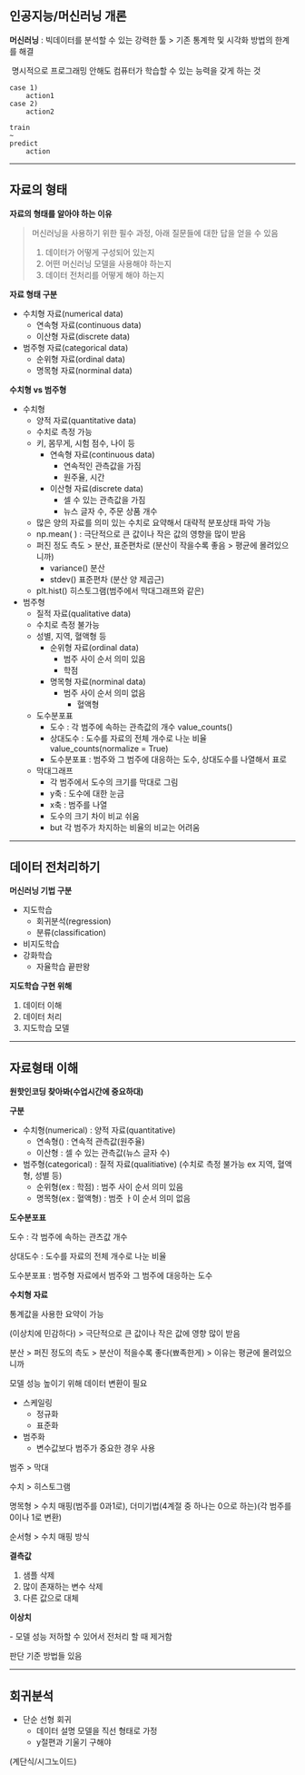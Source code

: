 ## 인공지능/머신러닝 개론



**머신러닝** : 빅데이터를 분석할 수 있는 강력한 툴 > 기존 통계학 및 시각화 방법의 한계를 해결

​					명시적으로 프로그래밍 안해도 컴퓨터가 학습할 수 있는 능력을 갖게 하는 것

```
case 1)
	action1
case 2)
	action2
```

```
train
~
predict
	action
```



---



## 자료의 형태



**자료의 형태를 알아야 하는 이유**

> 머신러닝을 사용하기 위한 필수 과정, 아래 질문들에 대한 답을 얻을 수 있음
>
> 1. 데이터가 어떻게 구성되어 있는지
> 2. 어떤 머신러닝 모델을 사용해야 하는지
> 3. 데이터 전처리를 어떻게 해야 하는지



**자료 형태 구분**

- 수치형 자료(numerical data)
  - 연속형 자료(continuous data)
  - 이산형 자료(discrete data)
- 범주형 자료(categorical data)
  - 순위형 자료(ordinal data)
  - 명목형 자료(norminal data)



**수치형 vs 범주형**

- 수치형
  - 양적 자료(quantitative data)
  - 수치로 측정 가능
  - 키, 몸무게, 시험 점수, 나이 등
    - 연속형 자료(continuous data)
      - 연속적인 관측값을 가짐
      - 원주율, 시간
    - 이산형 자료(discrete data)
      - 셀 수 있는 관측값을 가짐
      - 뉴스 글자 수, 주문 상품 개수
  - 많은 양의 자료를 의미 있는 수치로 요약해서 대략적 분포상태 파악 가능
  - np.mean( ) : 극단적으로 큰 값이나 작은 값의 영향을 많이 받음
  - 퍼진 정도 측도 > 분산, 표준편차로 (분산이 작을수록 좋음 > 평균에 몰려있으니까)
    - variance() 분산
    - stdev()  표준편차 (분산 양 제곱근)
  - plt.hist() 히스토그램(범주에서 막대그래프와 같은)
- 범주형
  - 질적 자료(qualitative data)
  - 수치로 측정 불가능
  - 성별, 지역, 혈액형 등
    - 순위형 자료(ordinal data)
      - 범주 사이 순서 의미 있음
      - 학점
    - 명목형 자료(norminal data)
      - 범주 사이 순서 의미 없음
        - 혈액형
  - 도수분포표
    - 도수 : 각 범주에 속하는 관측값의 개수 value_counts()
    - 상대도수 : 도수를 자료의 전체 개수로 나눈 비율 value_counts(normalize = True)
    - 도수분포표 : 범주와 그 범주에 대응하는 도수, 상대도수를 나열해서 표로
  - 막대그래프
    - 각 범주에서 도수의 크기를 막대로 그림
    - y축 : 도수에 대한 눈금
    - x축 : 범주를 나열
    - 도수의 크기 차이 비교 쉬움
    - but 각 범주가 차지하는 비율의 비교는 어려움



---



## 데이터 전처리하기









**머신러닝 기법 구분**

- 지도학습
  - 회귀분석(regression)
  - 분류(classification)
- 비지도학습
- 강화학습
  - 자율학습 끝판왕



**지도학습 구현 위해**

1. 데이터 이해
2. 데이터 처리
3. 지도학습 모델



---



## 자료형태 이해



**원핫인코딩 찾아봐(수업시간에 중요하대)**



**구분**

- 수치형(numerical) : 양적 자료(quantitative)
  - 연속형() : 연속적 관측값(원주율)
  - 이산형 : 셀 수 있는 관측값(뉴스 글자 수)
- 범주형(categorical) : 질적 자료(qualitiative) (수치로 측정 불가능 ex 지역, 혈액형, 성별 등)
  -  순위형(ex : 학점) : 범주 사이 순서 의미 있음
  - 명목형(ex : 혈액형) : 범줏 ㅏ이 순서 의미 없음



**도수분포표**

도수 : 각 범주에 속하는 관츠값 개수

상대도수 : 도수를 자료의 전체 개수로 나눈 비율

도수분포표 : 범주형 자료에서 범주와 그 범주에 대응하는 도수



**수치형 자료**

통계값을 사용한 요약이 가능

(이상치에 민감하다) > 극단적으로 큰 값이나 작은 값에 영향 많이 받음

분산 > 퍼진 정도의 측도 > 분산이 적을수록 좋다(뾰족한게) > 이유는 평균에 몰려있으니까

모델 성능 높이기 위해 데이터 변환이 필요

- 스케일링
  - 정규화
  - 표준화
- 범주화
  - 변수값보다 범주가 중요한 경우 사용



범주 > 막대

수치 > 히스토그램



명목형 > 수치 매핑(범주를 0과1로), 더미기법(4계절 중 하나는 0으로 하는)(각 범주를 0이나 1로 변환)

순서형 > 수치 매핑 방식



**결측값**

1. 샘플 삭제
2. 많이 존재하는 변수 삭제
3. 다른 값으로 대체



**이상치**

\- 모델 성능 저하할 수 있어서 전처리 할 때 제거함

판단 기준 방법들 있음



---



## 회귀분석



- 단순 선형 회귀
  - 데이터 설명 모델을 직선 형태로 가정
  - y절편과 기울기 구해야



(계단식/시그노이드)